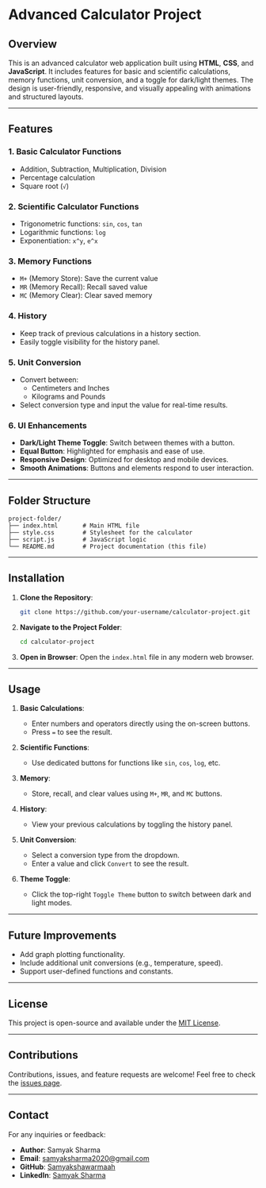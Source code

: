 # Advanced Calculator Project

## Overview
This is an advanced calculator web application built using **HTML**, **CSS**, and **JavaScript**. It includes features for basic and scientific calculations, memory functions, unit conversion, and a toggle for dark/light themes. The design is user-friendly, responsive, and visually appealing with animations and structured layouts.

---

## Features

### 1. Basic Calculator Functions
- Addition, Subtraction, Multiplication, Division
- Percentage calculation
- Square root (`√`)

### 2. Scientific Calculator Functions
- Trigonometric functions: `sin`, `cos`, `tan`
- Logarithmic functions: `log`
- Exponentiation: `x^y`, `e^x`

### 3. Memory Functions
- `M+` (Memory Store): Save the current value
- `MR` (Memory Recall): Recall saved value
- `MC` (Memory Clear): Clear saved memory

### 4. History
- Keep track of previous calculations in a history section.
- Easily toggle visibility for the history panel.

### 5. Unit Conversion
- Convert between:
  - Centimeters and Inches
  - Kilograms and Pounds
- Select conversion type and input the value for real-time results.

### 6. UI Enhancements
- **Dark/Light Theme Toggle**: Switch between themes with a button.
- **Equal Button**: Highlighted for emphasis and ease of use.
- **Responsive Design**: Optimized for desktop and mobile devices.
- **Smooth Animations**: Buttons and elements respond to user interaction.

---

## Folder Structure
```plaintext
project-folder/
├── index.html       # Main HTML file
├── style.css        # Stylesheet for the calculator
├── script.js        # JavaScript logic
└── README.md        # Project documentation (this file)
```

---

## Installation
1. **Clone the Repository**:
   ```bash
   git clone https://github.com/your-username/calculator-project.git
   ```

2. **Navigate to the Project Folder**:
   ```bash
   cd calculator-project
   ```

3. **Open in Browser**:
   Open the `index.html` file in any modern web browser.

---

## Usage
1. **Basic Calculations**:
   - Enter numbers and operators directly using the on-screen buttons.
   - Press `=` to see the result.

2. **Scientific Functions**:
   - Use dedicated buttons for functions like `sin`, `cos`, `log`, etc.

3. **Memory**:
   - Store, recall, and clear values using `M+`, `MR`, and `MC` buttons.

4. **History**:
   - View your previous calculations by toggling the history panel.

5. **Unit Conversion**:
   - Select a conversion type from the dropdown.
   - Enter a value and click `Convert` to see the result.

6. **Theme Toggle**:
   - Click the top-right `Toggle Theme` button to switch between dark and light modes.

---

## Future Improvements
- Add graph plotting functionality.
- Include additional unit conversions (e.g., temperature, speed).
- Support user-defined functions and constants.

---

## License
This project is open-source and available under the [MIT License](LICENSE).

---

## Contributions
Contributions, issues, and feature requests are welcome! Feel free to check the [issues page](https://github.com/your-username/calculator-project/issues).

---

## Contact
For any inquiries or feedback:
- **Author**: Samyak Sharma
- **Email**: [samyaksharma2020@gmail.com](mailto:samyaksharma2020@gmail.com)
- **GitHub**: [Samyakshawarmaah](https://github.com/Samyakshawarmaah)
- **LinkedIn**: [Samyak Sharma](https://www.linkedin.com/in/samyak-sharma-37571728a)
